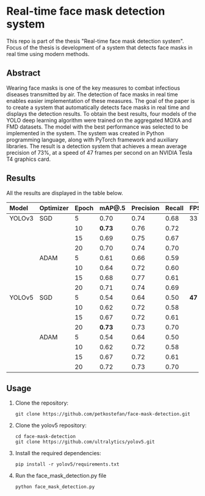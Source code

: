 # Real-time face mask detection system

This repo is part of the thesis "Real-time face mask detection system". Focus of the thesis is development of a system that detects face masks in real time using modern methods.

## Abstract
Wearing face masks is one of the key measures to combat infectious diseases transmitted by air. The detection of face masks in real time enables easier implementation of these measures. The goal of the paper is to create a system that automatically detects face masks in real time and displays the detection results. To obtain the best results, four models of the YOLO deep learning algorithm were trained on the aggregated MOXA and FMD datasets. The model with the best performance was selected to be implemented in the system. The system was created in Python programming language, along with PyTorch framework and auxiliary libraries. The result is a detection system that achieves a mean average precision of 73%, at a speed of 47 frames per second on an NVIDIA Tesla T4 graphics card.

## Results
All the results are displayed in the table below.

|Model|Optimizer|Epoch|mAP@.5|Precision|Recall|FPS|
|:----|:----|:----|:----|:----|:----|:----|
|YOLOv3|SGD|5|0.70|0.74|0.68|33|
| | |10|**0.73**|0.76|0.72| |
| | |15|0.69|0.75|0.67| |
| | |20|0.70|0.74|0.70| |
| |ADAM|5|0.61|0.66|0.59| |
| | |10|0.64|0.72|0.60| |
| | |15|0.68|0.77|0.61| |
| | |20|0.71|0.74|0.69| |
|YOLOv5|SGD|5|0.54|0.64|0.50|**47**|
| | |10|0.62|0.72|0.58| |
| | |15|0.67|0.72|0.61| |
| | |20|**0.73**|0.73|0.70| |
| |ADAM|5|0.54|0.64|0.50| |
| | |10|0.62|0.72|0.58| |
| | |15|0.67|0.72|0.61| |
| | |20|0.72|0.73|0.70| |

## Usage
1. Clone the repository:

   ```shell
   git clone https://github.com/petkostefan/face-mask-detection.git
   ```
2. Clone the yolov5 repository:

   ```shell
   cd face-mask-detection
   git clone https://github.com/ultralytics/yolov5.git
   ```

3. Install the required dependencies:

   ```shell
   pip install -r yolov5/requirements.txt
   ```
 
 4. Run the face_mask_detection.py file
    ```shell
    python face_mask_detection.py
    ```
  
